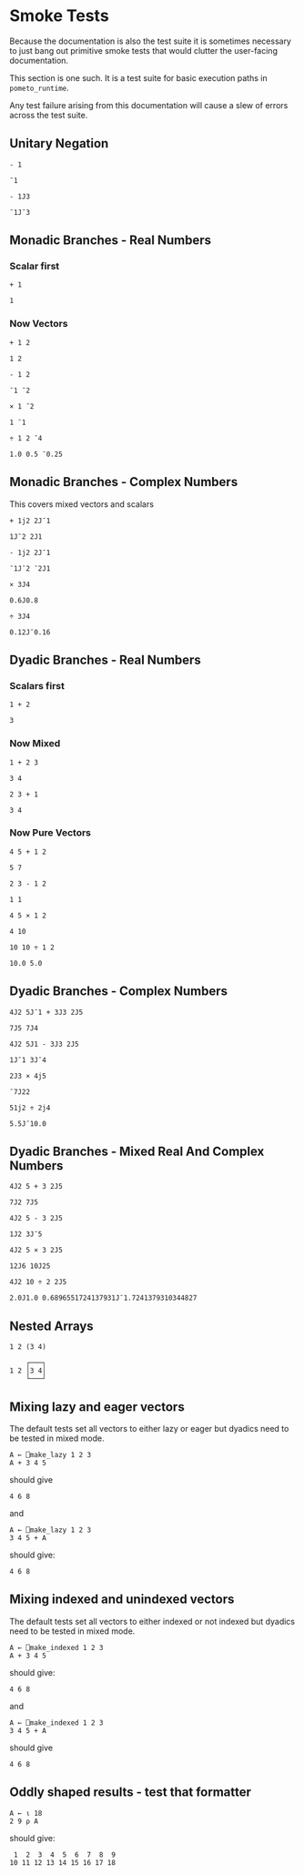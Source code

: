 # Smoke Tests

Because the documentation is also the test suite it is sometimes necessary to just bang out primitive smoke tests that would clutter the user-facing documentation.

This section is one such. It is a test suite for basic execution paths in `pometo_runtime`.

Any test failure arising from this documentation will cause a slew of errors across the test suite.


## Unitary Negation

```pometo
- 1
```

```pometo_results
¯1
```

```pometo
- 1J3
```

```pometo_results
¯1J¯3
```

## Monadic Branches - Real Numbers

### Scalar first

```pometo
+ 1
```

```pometo_results
1
```

### Now Vectors

```pometo
+ 1 2
```

```pometo_results
1 2
```

```pometo
- 1 2
```

```pometo_results
¯1 ¯2
```

```pometo
× 1 ¯2
```

```pometo_results
1 ¯1
```

```pometo
÷ 1 2 ¯4
```

```pometo_results
1.0 0.5 ¯0.25
```

## Monadic Branches - Complex Numbers

This covers mixed vectors and scalars

```pometo
+ 1j2 2J¯1
```

```pometo_results
1J¯2 2J1
```

```pometo
- 1j2 2J¯1
```

```pometo_results
¯1J¯2 ¯2J1
```

```pometo
× 3J4
```

```pometo_results
0.6J0.8
```

```pometo
÷ 3J4
```

```pometo_results
0.12J¯0.16
```

## Dyadic Branches - Real Numbers

### Scalars first

```pometo
1 + 2
```

```pometo_results
3
```

### Now Mixed

```pometo
1 + 2 3
```

```pometo_results
3 4
```

```pometo
2 3 + 1
```

```pometo_results
3 4
```


### Now Pure Vectors

```pometo
4 5 + 1 2
```

```pometo_results
5 7
```

```pometo
2 3 - 1 2
```

```pometo_results
1 1
```

```pometo
4 5 × 1 2
```

```pometo_results
4 10
```

```pometo
10 10 ÷ 1 2
```

```pometo_results
10.0 5.0
```

## Dyadic Branches - Complex Numbers

```pometo
4J2 5J¯1 + 3J3 2J5
```

```pometo_results
7J5 7J4
```

```pometo
4J2 5J1 - 3J3 2J5
```

```pometo_results
1J¯1 3J¯4
```

```pometo
2J3 × 4j5
```

```pometo_results
¯7J22
```

```pometo
51j2 ÷ 2j4
```

```pometo_results
5.5J¯10.0
```

## Dyadic Branches - Mixed Real And Complex Numbers

```pometo
4J2 5 + 3 2J5
```
```pometo_results
7J2 7J5
```

```pometo
4J2 5 - 3 2J5
```

```pometo_results
1J2 3J¯5
```

```pometo
4J2 5 × 3 2J5
```

```pometo_results
12J6 10J25
```

```pometo
4J2 10 ÷ 2 2J5
```

```pometo_results
2.0J1.0 0.6896551724137931J¯1.7241379310344827
```

## Nested Arrays

```pometo
1 2 (3 4)
```

```pometo_results
    ┌───┐
1 2 │3 4│
    └───┘
```

## Mixing lazy and eager vectors

The default tests set all vectors to either lazy or eager but dyadics need to be tested in mixed mode.

```pometo
A ← ⎕make_lazy 1 2 3
A + 3 4 5
```

should give

```pometo_results
4 6 8
```

and

```pometo
A ← ⎕make_lazy 1 2 3
3 4 5 + A
```

should give:

```pometo_results
4 6 8
```

## Mixing indexed and unindexed vectors

The default tests set all vectors to either indexed or not indexed but dyadics need to be tested in mixed mode.

```pometo
A ← ⎕make_indexed 1 2 3
A + 3 4 5
```

should give:

```pometo_results
4 6 8
```

and

```pometo
A ← ⎕make_indexed 1 2 3
3 4 5 + A
```

should give

```pometo_results
4 6 8
```

## Oddly shaped results - test that formatter

```pometo
A ← ⍳ 18
2 9 ⍴ A
```

should give:

```pometo_results
 1  2  3  4  5  6  7  8  9
10 11 12 13 14 15 16 17 18
```
